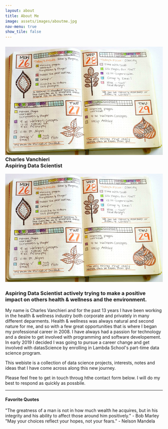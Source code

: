 ```yaml
---
layout: about
title: About Me
image: assets/images/aboutme.jpg
nav-menu: true
show_tile: false
---
```

<h3> 
<img style='horizontal-align:right;' style='vertical-align:top;' src="https://github.com/CVanchieri/DSPortfolio/blob/gh-pages/assets/images/aboutme.jpg?raw=true" alt="arrow" >  Charles Vanchieri <br> Aspiring Data Scientist
</h3>
 
![ProfilePic](https://github.com/CVanchieri/DSPortfolio/blob/gh-pages/assets/images/aboutme.jpg?raw=true?style=centerme)

### Aspiring Data Scientist actively trying to make a positive impact on others health & wellness and the environment.
 My name is Charles Vanchieri and for the past 13 years I have been working in the health & wellness industry both corporate and privately in many different deparments.  Health & wellness was always natural and second nature for me, and so with a few great opportunities that is where I began my professional career in 2008.  I have always had a passion for technology and a desire to get involved with programming and software developement. In early 2019 I decided I was going to pursue a career change and get involved with datasScience by enrolling in Lambda School's part-time data science program. 
 
This webiste is a collection of data science projects, interests, notes and ideas that I have come across along this new journey.

Please feel free to get in touch throug hthe contact form below.  I will do my best to respond as quickly as possbile.

---
#### Favorite Quotes 

"The greatness of a man is not in how much wealth he acquires, but in his integrity and his ability to affect those around him positively." - Bob Marley
"May your choices reflect your hopes, not your fears." - Nelson Mandela

